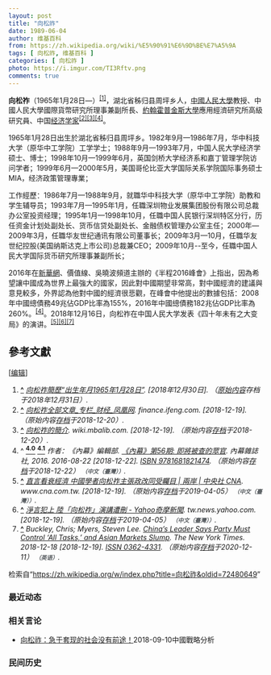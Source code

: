 ```yaml
---
layout: post
title: "向松祚"
date: 1989-06-04
author: 维基百科
from: https://zh.wikipedia.org/wiki/%E5%90%91%E6%9D%BE%E7%A5%9A
tags: [ 向松祚, 维基百科 ]
categories: [ 向松祚 ]
photo: https://i.imgur.com/TI3Rftv.png
comments: true
---
```

<div class="mw-content-ltr mw-parser-output" lang="zh" dir="ltr"><style data-mw-deduplicate="TemplateStyles:r83732972">.mw-parser-output .ambox{border:1px solid #a2a9b1;border-left:10px solid #36c;background-color:#fbfbfb;box-sizing:border-box}.mw-parser-output .ambox+link+.ambox,.mw-parser-output .ambox+link+style+.ambox,.mw-parser-output .ambox+link+link+.ambox,.mw-parser-output .ambox+.mw-empty-elt+link+.ambox,.mw-parser-output .ambox+.mw-empty-elt+link+style+.ambox,.mw-parser-output .ambox+.mw-empty-elt+link+link+.ambox{margin-top:-1px}html body.mediawiki .mw-parser-output .ambox.mbox-small-left{margin:4px 1em 4px 0;overflow:hidden;width:238px;border-collapse:collapse;font-size:88%;line-height:1.25em}.mw-parser-output .ambox-speedy{border-left:10px solid #b32424;background-color:#fee7e6}.mw-parser-output .ambox-delete{border-left:10px solid #b32424}.mw-parser-output .ambox-content{border-left:10px solid #f28500}.mw-parser-output .ambox-style{border-left:10px solid #fc3}.mw-parser-output .ambox-move{border-left:10px solid #9932cc}.mw-parser-output .ambox-protection{border-left:10px solid #a2a9b1}.mw-parser-output .ambox .mbox-text{border:none;padding:0.25em 0.5em;width:100%}.mw-parser-output .ambox .mbox-image{border:none;padding:2px 0 2px 0.5em;text-align:center}.mw-parser-output .ambox .mbox-imageright{border:none;padding:2px 0.5em 2px 0;text-align:center}.mw-parser-output .ambox .mbox-empty-cell{border:none;padding:0;width:1px}.mw-parser-output .ambox .mbox-image-div{width:52px}html.client-js body.skin-minerva .mw-parser-output .mbox-text-span{margin-left:23px!important}@media(min-width:720px){.mw-parser-output .ambox{margin:0 10%}}@media screen{html.skin-theme-clientpref-night .mw-parser-output .ambox{border-left-color:#36c!important}html.skin-theme-clientpref-night .mw-parser-output .ambox-speedy,html.skin-theme-clientpref-night .mw-parser-output .ambox-delete{border-left-color:#b32424!important}html.skin-theme-clientpref-night .mw-parser-output .ambox-speedy{background-color:#300!important}html.skin-theme-clientpref-night .mw-parser-output .ambox-content{border-left-color:#f28500!important}html.skin-theme-clientpref-night .mw-parser-output .ambox-style{border-left-color:#fc3!important}html.skin-theme-clientpref-night .mw-parser-output .ambox-move{border-left-color:#9932cc!important}html.skin-theme-clientpref-night .mw-parser-output .ambox-protection{border-left-color:#a2a9b1!important}}@media screen and (prefers-color-scheme:dark){html.skin-theme-clientpref-os .mw-parser-output .ambox{border-left-color:#36c!important}html.skin-theme-clientpref-os .mw-parser-output .ambox-speedy,html.skin-theme-clientpref-os .mw-parser-output .ambox-delete{border-left-color:#b32424!important}html.skin-theme-clientpref-os .mw-parser-output .ambox-speedy{background-color:#300!important}html.skin-theme-clientpref-os .mw-parser-output .ambox-content{border-left-color:#f28500!important}html.skin-theme-clientpref-os .mw-parser-output .ambox-style{border-left-color:#fc3!important}html.skin-theme-clientpref-os .mw-parser-output .ambox-move{border-left-color:#9932cc!important}html.skin-theme-clientpref-os .mw-parser-output .ambox-protection{border-left-color:#a2a9b1!important}}</style>
<p><b>向松祚</b>（1965年1月28日<span class="useeditintro" title="Template:BLP editintro">—</span>）<sup id="cite_ref-1" class="reference"><a href="#cite_note-1"><span class="cite-bracket">[</span>1<span class="cite-bracket">]</span></a></sup>，湖北省秭归县周坪乡人，<a href="/wiki/%E4%B8%AD%E5%9C%8B%E4%BA%BA%E6%B0%91%E5%A4%A7%E5%AD%B8" class="mw-redirect" title="中國人民大學">中國人民大學</a>教授、中國人民大學國際貨幣研究所理事兼副所長、<a href="/wiki/%E7%B4%84%E7%BF%B0%E9%9C%8D%E6%99%AE%E9%87%91%E6%96%AF%E5%A4%A7%E5%AD%B8" class="mw-redirect" title="約翰霍普金斯大學">約翰霍普金斯大學</a>應用經濟研究所高級研究員、中国<a href="/wiki/%E7%BB%8F%E6%B5%8E%E5%AD%A6%E5%AE%B6" title="经济学家">经济学家</a><sup id="cite_ref-2" class="reference"><a href="#cite_note-2"><span class="cite-bracket">[</span>2<span class="cite-bracket">]</span></a></sup><sup id="cite_ref-3" class="reference"><a href="#cite_note-3"><span class="cite-bracket">[</span>3<span class="cite-bracket">]</span></a></sup><sup id="cite_ref-《內幕》第56期:_即將被查的眾官_2016_4-0" class="reference"><a href="#cite_note-《內幕》第56期:_即將被查的眾官_2016-4"><span class="cite-bracket">[</span>4<span class="cite-bracket">]</span></a></sup>。
</p>
<div class="mw-heading mw-heading2"></div>
<p>1965年1月28日出生於湖北省秭归县周坪乡。1982年9月—1986年7月，华中科技大学（原华中工学院）工学学士；1988年9月—1993年7月，中国人民大学经济学硕士、博士；1998年10月—1999年6月，英国剑桥大学经济系和嘉丁管理学院访问学者；1999年6月—2000年5月，美国哥伦比亚大学国际关系学院国际事务硕士MIA，经济政策管理專業；
</p><p>工作經歷：1986年7月—1988年9月，就職华中科技大学（原华中工学院）助教和学生辅导员；1993年7月—1995年1月，任職深圳物业发展集团股份有限公司总裁办公室投资经理；1995年1月—1998年10月，任職中国人民银行深圳特区分行，历任资金计划处副处长、货币信贷处副处长、金融债权管理办公室主任；2000年—2009年3月，任職华友世纪通讯有限公司董事长；2009年3月—10月，任職华友世纪控股(美国纳斯达克上市公司)总裁兼CEO；2009年10月--至今，任職中国人民大学国际货币研究所理事兼副所长；
</p><p>2016年在<a href="/wiki/%E6%96%B0%E8%8F%AF%E7%B6%B2" class="mw-redirect" title="新華網">新華網</a>、價值線、吳曉波頻道主辦的《半程2016峰會》上指出，因為希望讓中國成為世界上最強大的國家，因此對中國期望非常高，對中國經濟的建議與意見較多，外界認為他對中國的經濟很悲觀，在峰會中他提出的數據包括：2008年中國總債務49兆佔GDP比率為155%，2016年中國總債務182兆佔GDP比率為260%。<sup id="cite_ref-《內幕》第56期:_即將被查的眾官_2016_4-1" class="reference"><a href="#cite_note-《內幕》第56期:_即將被查的眾官_2016-4"><span class="cite-bracket">[</span>4<span class="cite-bracket">]</span></a></sup>。2018年12月16日，向松祚在中国人民大学发表《四十年未有之大变局》的演讲。<sup id="cite_ref-5" class="reference"><a href="#cite_note-5"><span class="cite-bracket">[</span>5<span class="cite-bracket">]</span></a></sup><sup id="cite_ref-6" class="reference"><a href="#cite_note-6"><span class="cite-bracket">[</span>6<span class="cite-bracket">]</span></a></sup><sup id="cite_ref-7" class="reference"><a href="#cite_note-7"><span class="cite-bracket">[</span>7<span class="cite-bracket">]</span></a></sup>
</p>
<div class="mw-heading mw-heading2"><h2 id="參考文獻"><span id=".E5.8F.83.E8.80.83.E6.96.87.E7.8D.BB"></span>參考文獻</h2><span class="mw-editsection"><span class="mw-editsection-bracket">[</span><a href="/w/index.php?title=%E5%90%91%E6%9D%BE%E7%A5%9A&amp;action=edit&amp;section=2" title="编辑章节：參考文獻"><span>编辑</span></a><span class="mw-editsection-bracket">]</span></span></div>
<div class="reflist" style="list-style-type: decimal;">
<ol class="references">
<li id="cite_note-1"><span class="mw-cite-backlink"><b><a href="#cite_ref-1">^</a></b></span> <span class="reference-text"><cite class="citation web"><a rel="nofollow" class="external text" href="https://web.archive.org/web/20181231092314/http://www.cf40.org.cn/plus/view.php?aid=5215">向松祚簡歷“出生年月1965年1月28日”</a>.  <span class="reference-accessdate"> [2018年12月30日]</span>. （<a rel="nofollow" class="external text" href="http://www.cf40.org.cn/plus/view.php?aid=5215">原始内容</a>存档于2018年12月31日）.</cite><span title="ctx_ver=Z39.88-2004&amp;rfr_id=info%3Asid%2Fzh.wikipedia.org%3A%E5%90%91%E6%9D%BE%E7%A5%9A&amp;rft.btitle=%E5%90%91%E6%9D%BE%E7%A5%9A%E7%B0%A1%E6%AD%B7%E2%80%9C%E5%87%BA%E7%94%9F%E5%B9%B4%E6%9C%881965%E5%B9%B41%E6%9C%8828%E6%97%A5%E2%80%9D&amp;rft.genre=unknown&amp;rft_id=http%3A%2F%2Fwww.cf40.org.cn%2Fplus%2Fview.php%3Faid%3D5215&amp;rft_val_fmt=info%3Aofi%2Ffmt%3Akev%3Amtx%3Abook" class="Z3988"><span style="display:none;">&nbsp;</span></span></span>
</li>
<li id="cite_note-2"><span class="mw-cite-backlink"><b><a href="#cite_ref-2">^</a></b></span> <span class="reference-text"><cite class="citation web"><a rel="nofollow" class="external text" href="http://finance.ifeng.com/column/news/economist/xiangsongzuo.shtml">向松祚全部文章_专栏_财经_凤凰网</a>. finance.ifeng.com.  <span class="reference-accessdate"> [<span class="nowrap">2018-12-19</span>]</span>. （原始内容<a rel="nofollow" class="external text" href="https://web.archive.org/web/20181220083646/http://finance.ifeng.com/column/news/economist/xiangsongzuo.shtml">存档</a>于2018-12-20）.</cite><span title="ctx_ver=Z39.88-2004&amp;rfr_id=info%3Asid%2Fzh.wikipedia.org%3A%E5%90%91%E6%9D%BE%E7%A5%9A&amp;rft.atitle=%E5%90%91%E6%9D%BE%E7%A5%9A%E5%85%A8%E9%83%A8%E6%96%87%E7%AB%A0_%E4%B8%93%E6%A0%8F_%E8%B4%A2%E7%BB%8F_%E5%87%A4%E5%87%B0%E7%BD%91&amp;rft.genre=unknown&amp;rft.jtitle=finance.ifeng.com&amp;rft_id=http%3A%2F%2Ffinance.ifeng.com%2Fcolumn%2Fnews%2Feconomist%2Fxiangsongzuo.shtml&amp;rft_val_fmt=info%3Aofi%2Ffmt%3Akev%3Amtx%3Ajournal" class="Z3988"><span style="display:none;">&nbsp;</span></span></span>
</li>
<li id="cite_note-3"><span class="mw-cite-backlink"><b><a href="#cite_ref-3">^</a></b></span> <span class="reference-text"><cite class="citation web"><a rel="nofollow" class="external text" href="https://wiki.mbalib.com/zh-tw/%E5%90%91%E6%9D%BE%E7%A5%9A">向松祚的簡介</a>. wiki.mbalib.com.  <span class="reference-accessdate"> [<span class="nowrap">2018-12-19</span>]</span>. （原始内容<a rel="nofollow" class="external text" href="https://web.archive.org/web/20181220230934/https://wiki.mbalib.com/zh-tw/%E5%90%91%E6%9D%BE%E7%A5%9A">存档</a>于2018-12-20）.</cite><span title="ctx_ver=Z39.88-2004&amp;rfr_id=info%3Asid%2Fzh.wikipedia.org%3A%E5%90%91%E6%9D%BE%E7%A5%9A&amp;rft.atitle=%E5%90%91%E6%9D%BE%E7%A5%9A%E7%9A%84%E7%B0%A1%E4%BB%8B&amp;rft.genre=unknown&amp;rft.jtitle=wiki.mbalib.com&amp;rft_id=https%3A%2F%2Fwiki.mbalib.com%2Fzh-tw%2F%25E5%2590%2591%25E6%259D%25BE%25E7%25A5%259A&amp;rft_val_fmt=info%3Aofi%2Ffmt%3Akev%3Amtx%3Ajournal" class="Z3988"><span style="display:none;">&nbsp;</span></span></span>
</li>
<li id="cite_note-《內幕》第56期:_即將被查的眾官_2016-4"><span class="mw-cite-backlink">^ <a href="#cite_ref-《內幕》第56期:_即將被查的眾官_2016_4-0"><sup><b>4.0</b></sup></a> <a href="#cite_ref-《內幕》第56期:_即將被查的眾官_2016_4-1"><sup><b>4.1</b></sup></a></span> <span class="reference-text"><cite class="citation book">作者：《內幕》編輯部. <a rel="nofollow" class="external text" href="https://books.google.com.tw/books?id=nz3oDAAAQBAJ&amp;printsec=frontcover&amp;hl=zh-TW#v=onepage&amp;q&amp;f=false">《內幕》第56期: 即將被查的眾官</a>. 內幕雜誌社, 2016. 2016-08-22 <span class="reference-accessdate"> [<span class="nowrap">2018-12-22</span>]</span>. <a href="/wiki/Special:%E7%BD%91%E7%BB%9C%E4%B9%A6%E6%BA%90/9781681821474" title="Special:网络书源/9781681821474"><span title="国际标准书号">ISBN</span>&nbsp;9781681821474</a>. （原始内容<a rel="nofollow" class="external text" href="https://web.archive.org/web/20181222221231/https://books.google.com.tw/books?id=nz3oDAAAQBAJ&amp;printsec=frontcover&amp;hl=zh-TW#v=onepage&amp;q&amp;f=false">存档</a>于2018-12-22） <span style="font-family: sans-serif; cursor: default; color:var(--color-subtle, #54595d); font-size: 0.8em; bottom: 0.1em; font-weight: bold;" title="连接到中文（臺灣）网页">（中文（臺灣））</span>.</cite><span title="ctx_ver=Z39.88-2004&amp;rfr_id=info%3Asid%2Fzh.wikipedia.org%3A%E5%90%91%E6%9D%BE%E7%A5%9A&amp;rft.au=%E4%BD%9C%E8%80%85%EF%BC%9A%E3%80%8A%E5%85%A7%E5%B9%95%E3%80%8B%E7%B7%A8%E8%BC%AF%E9%83%A8&amp;rft.btitle=%E3%80%8A%E5%85%A7%E5%B9%95%E3%80%8B%E7%AC%AC56%E6%9C%9F%3A+%E5%8D%B3%E5%B0%87%E8%A2%AB%E6%9F%A5%E7%9A%84%E7%9C%BE%E5%AE%98&amp;rft.date=2016-08-22&amp;rft.genre=book&amp;rft.isbn=9781681821474&amp;rft.pub=%E5%85%A7%E5%B9%95%E9%9B%9C%E8%AA%8C%E7%A4%BE%2C+2016&amp;rft_id=https%3A%2F%2Fbooks.google.com.tw%2Fbooks%3Fid%3Dnz3oDAAAQBAJ%26printsec%3Dfrontcover%26hl%3Dzh-TW%23v%3Donepage%26q%26f%3Dfalse&amp;rft_val_fmt=info%3Aofi%2Ffmt%3Akev%3Amtx%3Abook" class="Z3988"><span style="display:none;">&nbsp;</span></span></span>
</li>
<li id="cite_note-5"><span class="mw-cite-backlink"><b><a href="#cite_ref-5">^</a></b></span> <span class="reference-text"><cite class="citation web"><a rel="nofollow" class="external text" href="https://www.cna.com.tw/news/acn/201812190271.aspx">直言看衰經濟 中國學者向松祚主張政改同受矚目 | 兩岸 | 中央社 CNA</a>. www.cna.com.tw.  <span class="reference-accessdate"> [<span class="nowrap">2018-12-19</span>]</span>. （原始内容<a rel="nofollow" class="external text" href="https://web.archive.org/web/20190405072808/https://www.cna.com.tw/news/acn/201812190271.aspx">存档</a>于2019-04-05） <span style="font-family: sans-serif; cursor: default; color:var(--color-subtle, #54595d); font-size: 0.8em; bottom: 0.1em; font-weight: bold;" title="连接到中文（臺灣）网页">（中文（臺灣））</span>.</cite><span title="ctx_ver=Z39.88-2004&amp;rfr_id=info%3Asid%2Fzh.wikipedia.org%3A%E5%90%91%E6%9D%BE%E7%A5%9A&amp;rft.atitle=%E7%9B%B4%E8%A8%80%E7%9C%8B%E8%A1%B0%E7%B6%93%E6%BF%9F+%E4%B8%AD%E5%9C%8B%E5%AD%B8%E8%80%85%E5%90%91%E6%9D%BE%E7%A5%9A%E4%B8%BB%E5%BC%B5%E6%94%BF%E6%94%B9%E5%90%8C%E5%8F%97%E7%9F%9A%E7%9B%AE+%7C+%E5%85%A9%E5%B2%B8+%7C+%E4%B8%AD%E5%A4%AE%E7%A4%BE+CNA&amp;rft.genre=unknown&amp;rft.jtitle=www.cna.com.tw&amp;rft_id=https%3A%2F%2Fwww.cna.com.tw%2Fnews%2Facn%2F201812190271.aspx&amp;rft_val_fmt=info%3Aofi%2Ffmt%3Akev%3Amtx%3Ajournal" class="Z3988"><span style="display:none;">&nbsp;</span></span></span>
</li>
<li id="cite_note-6"><span class="mw-cite-backlink"><b><a href="#cite_ref-6">^</a></b></span> <span class="reference-text"><cite class="citation web"><a rel="nofollow" class="external text" href="https://tw.news.yahoo.com/%E6%B7%A8%E8%A8%80%E7%8A%AF%E4%B8%8A-%E9%99%B8-%E5%90%91%E6%9D%BE%E7%A5%9A-%E6%BC%94%E8%AC%9B%E9%81%AD%E5%88%AA-160000558.html">淨言犯上 陸「向松祚」演講遭刪 - Yahoo奇摩新聞</a>. tw.news.yahoo.com.  <span class="reference-accessdate"> [<span class="nowrap">2018-12-19</span>]</span>. （原始内容<a rel="nofollow" class="external text" href="https://web.archive.org/web/20190405073541/https://tw.news.yahoo.com/%E6%B7%A8%E8%A8%80%E7%8A%AF%E4%B8%8A-%E9%99%B8-%E5%90%91%E6%9D%BE%E7%A5%9A-%E6%BC%94%E8%AC%9B%E9%81%AD%E5%88%AA-160000558.html">存档</a>于2019-04-05） <span style="font-family: sans-serif; cursor: default; color:var(--color-subtle, #54595d); font-size: 0.8em; bottom: 0.1em; font-weight: bold;" title="连接到中文（臺灣）网页">（中文（臺灣））</span>.</cite><span title="ctx_ver=Z39.88-2004&amp;rfr_id=info%3Asid%2Fzh.wikipedia.org%3A%E5%90%91%E6%9D%BE%E7%A5%9A&amp;rft.atitle=%E6%B7%A8%E8%A8%80%E7%8A%AF%E4%B8%8A+%E9%99%B8%E3%80%8C%E5%90%91%E6%9D%BE%E7%A5%9A%E3%80%8D%E6%BC%94%E8%AC%9B%E9%81%AD%E5%88%AA+-+Yahoo%E5%A5%87%E6%91%A9%E6%96%B0%E8%81%9E&amp;rft.genre=unknown&amp;rft.jtitle=tw.news.yahoo.com&amp;rft_id=https%3A%2F%2Ftw.news.yahoo.com%2F%25E6%25B7%25A8%25E8%25A8%2580%25E7%258A%25AF%25E4%25B8%258A-%25E9%2599%25B8-%25E5%2590%2591%25E6%259D%25BE%25E7%25A5%259A-%25E6%25BC%2594%25E8%25AC%259B%25E9%2581%25AD%25E5%2588%25AA-160000558.html&amp;rft_val_fmt=info%3Aofi%2Ffmt%3Akev%3Amtx%3Ajournal" class="Z3988"><span style="display:none;">&nbsp;</span></span></span>
</li>
<li id="cite_note-7"><span class="mw-cite-backlink"><b><a href="#cite_ref-7">^</a></b></span> <span class="reference-text"><cite class="citation news">Buckley, Chris; Myers, Steven Lee. <a rel="nofollow" class="external text" href="https://www.nytimes.com/2018/12/18/world/asia/xi-jinping-speech-china.html">China’s Leader Says Party Must Control ‘All Tasks,’ and Asian Markets Slump</a>. The New York Times. 2018-12-18 <span class="reference-accessdate"> [<span class="nowrap">2018-12-19</span>]</span>. <a rel="nofollow" class="external text" href="//www.worldcat.org/issn/0362-4331"><span title="国际标准连续出版物号">ISSN&nbsp;0362-4331</span></a>. （原始内容<a rel="nofollow" class="external text" href="https://web.archive.org/web/20201211125353/https://www.nytimes.com/2018/12/18/world/asia/xi-jinping-speech-china.html">存档</a>于2020-12-11） <span style="font-family: sans-serif; cursor: default; color:var(--color-subtle, #54595d); font-size: 0.8em; bottom: 0.1em; font-weight: bold;" title="连接到英语网页">（英语）</span>.</cite><span title="ctx_ver=Z39.88-2004&amp;rfr_id=info%3Asid%2Fzh.wikipedia.org%3A%E5%90%91%E6%9D%BE%E7%A5%9A&amp;rft.atitle=China%E2%80%99s+Leader+Says+Party+Must+Control+%E2%80%98All+Tasks%2C%E2%80%99+and+Asian+Markets+Slump&amp;rft.au=Myers%2C+Steven+Lee&amp;rft.aufirst=Chris&amp;rft.aulast=Buckley&amp;rft.date=2018-12-18&amp;rft.genre=article&amp;rft.issn=0362-4331&amp;rft.jtitle=The+New+York+Times&amp;rft_id=https%3A%2F%2Fwww.nytimes.com%2F2018%2F12%2F18%2Fworld%2Fasia%2Fxi-jinping-speech-china.html&amp;rft_val_fmt=info%3Aofi%2Ffmt%3Akev%3Amtx%3Ajournal" class="Z3988"><span style="display:none;">&nbsp;</span></span></span>
</li>
</ol></div>
<!-- 
NewPP limit report
Parsed by mw‐web.codfw.main‐75f7b45b79‐qgxpb
Cached time: 20241011214850
Cache expiry: 2592000
Reduced expiry: false
Complications: []
CPU time usage: 0.199 seconds
Real time usage: 0.245 seconds
Preprocessor visited node count: 1329/1000000
Post‐expand include size: 21099/2097152 bytes
Template argument size: 364/2097152 bytes
Highest expansion depth: 13/100
Expensive parser function count: 1/500
Unstrip recursion depth: 0/20
Unstrip post‐expand size: 15036/5000000 bytes
Lua time usage: 0.068/10.000 seconds
Lua memory usage: 2779646/52428800 bytes
Number of Wikibase entities loaded: 0/400
-->
<!--
Transclusion expansion time report (%,ms,calls,template)
100.00%  212.496      1 -total
 42.60%   90.525      1 Template:Reflist
 38.63%   82.083      1 Template:Expand
 35.80%   76.066      1 Template:Ambox
 27.74%   58.949      5 Template:Cite_web
 14.10%   29.966      1 Template:Bd
  8.77%   18.638      2 Template:BD/isYear
  3.86%    8.206      1 Template:Cite_news
  3.48%    7.402      1 Template:Cite_book
  2.57%    5.471      2 Template:Date.isMD
-->

<!-- Saved in parser cache with key zhwiki:pcache:idhash:6403030-0!canonical!zh and timestamp 20241011214850 and revision id 72480649. Rendering was triggered because: page-view
 -->
</div><!--esi <esi:include src="/esitest-fa8a495983347898/content" /> --><noscript><img src="https://login.wikimedia.org/wiki/Special:CentralAutoLogin/start?type=1x1" alt="" width="1" height="1" style="border: none; position: absolute;"></noscript>
<div class="printfooter" data-nosnippet="">检索自“<a dir="ltr" href="https://zh.wikipedia.org/w/index.php?title=向松祚&amp;oldid=72480649">https://zh.wikipedia.org/w/index.php?title=向松祚&amp;oldid=72480649</a>”</div><div id="recent-news"><h3>最近动态</h3><ul></ul></div><div id="open-opinion"><h3>相关言论</h3><ul><li><a href="https://nodebe4.github.io/opinion/2018-09-10/%E5%90%91%E6%9D%BE%E7%A5%9A-%E6%80%A5%E4%BA%8E%E5%A5%97%E7%8E%B0%E7%9A%84%E7%A4%BE%E4%BC%9A%E6%B2%A1%E6%9C%89%E5%89%8D%E9%80%94/" title="向松祚">向松祚：急于套现的社会没有前途！</a><time>2018-09-10</time><a class="tag">中國戰略分析</a></li>
</ul></div><div id="mjls-record"><h3>民间历史</h3><ul></ul></div>